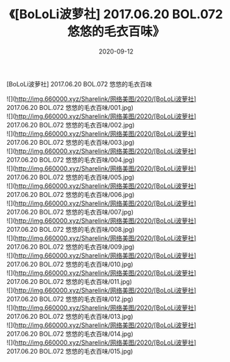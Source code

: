 ﻿---
layout: post
title:  《[BoLoLi波萝社] 2017.06.20 BOL.072 悠悠的毛衣百味》
date:   2020-09-12
img: http://img.660000.xyz/Sharelink/网络美图/2020/[BoLoLi波萝社] 2017.06.20 BOL.072 悠悠的毛衣百味/000.jpg
categories: [美女, 清纯, 唯美]
---

[BoLoLi波萝社] 2017.06.20 BOL.072 悠悠的毛衣百味

  ![](http://img.660000.xyz/Sharelink/网络美图/2020/[BoLoLi波萝社] 2017.06.20 BOL.072 悠悠的毛衣百味/001.jpg) <br> ![](http://img.660000.xyz/Sharelink/网络美图/2020/[BoLoLi波萝社] 2017.06.20 BOL.072 悠悠的毛衣百味/002.jpg) <br> ![](http://img.660000.xyz/Sharelink/网络美图/2020/[BoLoLi波萝社] 2017.06.20 BOL.072 悠悠的毛衣百味/003.jpg) <br> ![](http://img.660000.xyz/Sharelink/网络美图/2020/[BoLoLi波萝社] 2017.06.20 BOL.072 悠悠的毛衣百味/004.jpg) <br> ![](http://img.660000.xyz/Sharelink/网络美图/2020/[BoLoLi波萝社] 2017.06.20 BOL.072 悠悠的毛衣百味/005.jpg) <br> ![](http://img.660000.xyz/Sharelink/网络美图/2020/[BoLoLi波萝社] 2017.06.20 BOL.072 悠悠的毛衣百味/006.jpg) <br> ![](http://img.660000.xyz/Sharelink/网络美图/2020/[BoLoLi波萝社] 2017.06.20 BOL.072 悠悠的毛衣百味/007.jpg) <br> ![](http://img.660000.xyz/Sharelink/网络美图/2020/[BoLoLi波萝社] 2017.06.20 BOL.072 悠悠的毛衣百味/008.jpg) <br> ![](http://img.660000.xyz/Sharelink/网络美图/2020/[BoLoLi波萝社] 2017.06.20 BOL.072 悠悠的毛衣百味/009.jpg) <br> ![](http://img.660000.xyz/Sharelink/网络美图/2020/[BoLoLi波萝社] 2017.06.20 BOL.072 悠悠的毛衣百味/010.jpg) <br> ![](http://img.660000.xyz/Sharelink/网络美图/2020/[BoLoLi波萝社] 2017.06.20 BOL.072 悠悠的毛衣百味/011.jpg) <br> ![](http://img.660000.xyz/Sharelink/网络美图/2020/[BoLoLi波萝社] 2017.06.20 BOL.072 悠悠的毛衣百味/012.jpg) <br> ![](http://img.660000.xyz/Sharelink/网络美图/2020/[BoLoLi波萝社] 2017.06.20 BOL.072 悠悠的毛衣百味/013.jpg) <br> ![](http://img.660000.xyz/Sharelink/网络美图/2020/[BoLoLi波萝社] 2017.06.20 BOL.072 悠悠的毛衣百味/014.jpg) <br> ![](http://img.660000.xyz/Sharelink/网络美图/2020/[BoLoLi波萝社] 2017.06.20 BOL.072 悠悠的毛衣百味/015.jpg) <br>